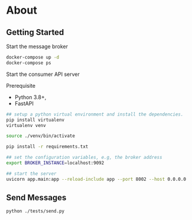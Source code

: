 # About


## Getting Started

Start the message broker

```bash
docker-compose up -d
docker-compose ps
```

Start the consumer API server

Prerequisite
- Python 3.8+, 
- FastAPI

```bash
## setup a python virtual environment and install the dependencies.
pip install virtualenv
virtualenv venv

source ./venv/bin/activate

pip install -r requirements.txt
```

```bash
## set the configuration variables, e.g, the broker address
export BROKER_INSTANCE=localhost:9092

## start the server
uvicorn app.main:app --reload-include app --port 8002 --host 0.0.0.0
```

## Send Messages

```bash
python ./tests/send.py        
```